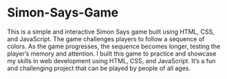 # Simon-Says-Game
This is a simple and interactive Simon Says game built using HTML, CSS, and JavaScript. The game challenges players to follow a sequence of colors.
As the game progresses, the sequence becomes longer, testing the player’s memory and attention.
I built this game to practice and showcase my skills in web development using HTML, CSS, and JavaScript. It’s a fun and challenging project that can be played by people of all ages.
